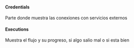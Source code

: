 #### Credentials
Parte donde muestra las conexiones con servicios externos
#### Executions
Muestra el flujo y su progreso, si algo salio mal o si esta bien